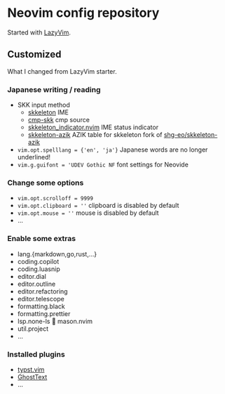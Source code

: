 # Neovim config repository

Started with [LazyVim](https://www.lazyvim.org/).

## Customized

What I changed from LazyVim starter.

### Japanese writing / reading

- SKK input method
  - [skkeleton](https://github.com/vim-skk/skkeleton/) IME
  - [cmp-skk](https://github.com/rinx/cmp-skeleton) cmp source
  - [skkeleton_indicator.nvim](https://github.com/delphinus/skkeleton_indicator.nvim) IME status indicator
  - [skkeleton-azik](https://github.com/YKamataki/skkeleton-azik) AZIK table for skkeleton
    fork of [shg-eo/skkeleton-azik](https://github.com/shg-eo/skkeleton-azik)
- `vim.opt.spelllang = {'en', 'ja'}`
  Japanese words are no longer underlined!
- `vim.g.guifont = 'UDEV Gothic NF`
  font settings for Neovide

### Change some options

- `vim.opt.scrolloff = 9999`
- `vim.opt.clipboard = ''` clipboard is disabled by default
- `vim.opt.mouse = ''` mouse is disabled by default
- ...

### Enable some extras

- lang.{markdown,go,rust,...}
- coding.copilot
- coding.luasnip
- editor.dial
- editor.outline
- editor.refactoring
- editor.telescope
- formatting.black
- formatting.prettier
- lsp.none-ls  mason.nvim
- util.project
- ...

### Installed plugins

- [typst.vim](https://github.com/kaarmu/typst.vim)
- [GhostText](https://ghosttext.fregante.com/)
- ...
